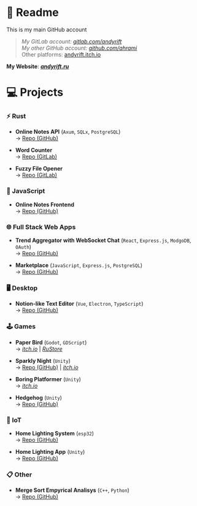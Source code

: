 # 📖 Readme

This is my main GitHub account<br>

> _My GitLab account: [gitlab.com/andyrift](https://gitlab.com/andyrift)_<br>
> _My other GitHub account: [github.com/ahrami](https://github.com/ahrami)_<br>
> Other platforms: [andyrift.itch.io](https://andyrift.itch.io)

**My Website**: [***andyrift.ru***](https://andyrift.ru)

# 💻 Projects

### ⚡ Rust

- **Online Notes API** (`Axum`, `SQLx`, `PostgreSQL`)<br>
-> [Repo (GitHub)](https://github.com/andyrift/rs-notes)

- **Word Counter**<br>
-> [Repo (GitLab)](https://gitlab.com/andyrift/rs-count)

- **Fuzzy File Opener**<br>
-> [Repo (GitLab)](https://gitlab.com/andyrift/fuzzy-open)

### 💼 JavaScript

- **Online Notes Frontend**<br>
-> [Repo (GitHub)](https://github.com/andyrift/js-notes)

### 🌐 Full Stack Web Apps

- **Trend Aggregator with WebSocket Chat** (`React`, `Express.js`, `ModgoDB`, `OAuth`)<br>
-> [Repo (GitHub)](https://github.com/andyrift/lamet)

- **Marketplace** (`JavaScript`, `Express.js`, `PostgreSQL`)<br>
-> [Repo (GitHub)](https://github.com/andyrift/apple-sause)

### 🖥️ Desktop

- **Notion-like Text Editor** (`Vue`, `Electron`, `TypeScript`)<br>
-> [Repo (GitHub)](https://github.com/andyrift/better-text-editor)

### 🕹️ Games

- **Paper Bird** (`Godot`, `GDScript`)<br>
-> [_itch.io_](https://andyrift.itch.io/paper-bird) | [_RuStore_](https://apps.rustore.ru/app/ru.andyrift.paperbird)

- **Sparkly Night** (`Unity`)<br>
-> [Repo (GitHub)](https://github.com/andyrift/sparkly-night) | [_itch.io_](https://andyrift.itch.io/sparkly-night)

- **Boring Platformer** (`Unity`)<br>
-> [_itch.io_](https://andyrift.itch.io/boring-platformer)

- **Hedgehog** (`Unity`)<br>
-> [Repo (GitHub)](https://github.com/ahrami/hedgehog)

### 🔌 IoT

- **Home Lighting System** (`esp32`)<br>
-> [Repo (GitHub)](https://github.com/andyrift/home-lighting-system)

- **Home Lighting App** (`Unity`)<br>
-> [Repo (GitHub)](https://github.com/andyrift/home-lighting-app)

### 📋 Other

- **Merge Sort Empyrical Analisys** (`C++`, `Python`)<br>
-> [Repo (GitHub)](https://github.com/andyrift/merge-sort)

